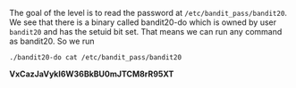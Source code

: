 The goal of the level is to read the password at `/etc/bandit_pass/bandit20`. We see that there is a binary called bandit20-do which is owned by user `bandit20` and has the setuid bit set. That means we can run any command as bandit20. So we run 

``` 
./bandit20-do cat /etc/bandit_pass/bandit20
```

**VxCazJaVykI6W36BkBU0mJTCM8rR95XT**